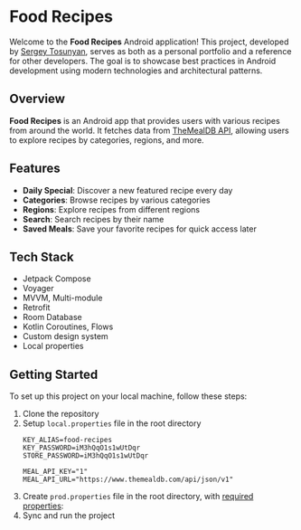 # Food Recipes
Welcome to the **Food Recipes** Android application!
This project, developed by [Sergey Tosunyan](https://www.linkedin.com/in/sergey-tosunyan-543882216/), serves as both as a personal portfolio and a reference for other developers. The goal is to showcase best practices in Android development using modern technologies and architectural patterns.

## Overview
**Food Recipes** is an Android app that provides users with various recipes from around the world. It fetches data from [TheMealDB API](https://www.themealdb.com/api.php), allowing users to explore recipes by categories, regions, and more.

## Features
* **Daily Special**: Discover a new featured recipe every day
* **Categories**: Browse recipes by various categories
* **Regions**: Explore recipes from different regions
* **Search**: Search recipes by their name
* **Saved Meals**: Save your favorite recipes for quick access later

## Tech Stack
* Jetpack Compose
* Voyager
* MVVM, Multi-module
* Retrofit
* Room Database
* Kotlin Coroutines, Flows
* Custom design system
* Local properties

## Getting Started
To set up this project on your local machine, follow these steps:
1. Clone the repository
2. Setup `local.properties` file in the root directory
    ```properties
    KEY_ALIAS=food-recipes
    KEY_PASSWORD=iM3hQqO1s1wUtDqr
    STORE_PASSWORD=iM3hQqO1s1wUtDqr

    MEAL_API_KEY="1"
    MEAL_API_URL="https://www.themealdb.com/api/json/v1"
    ```
3. Create `prod.properties` file in the root directory, with [required properties](https://docs.google.com/spreadsheets/d/1MuSYiBYV134sgj6BprrIJxMGM5QlVHRFwMjyO-bLQik/edit?usp=drive_link):
4. Sync and run the project